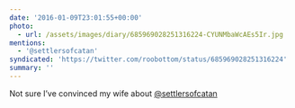 ```yaml
---
date: '2016-01-09T23:01:55+00:00'
photo:
  - url: /assets/images/diary/685969028251316224-CYUNMbaWcAEs5Ir.jpg
mentions:
  - '@settlersofcatan'
syndicated: 'https://twitter.com/roobottom/status/685969028251316224'
summary: ''
---
```

Not sure I’ve convinced my wife about [@settlersofcatan](https://twitter.com/@settlersofcatan) 
